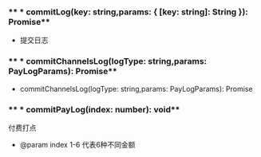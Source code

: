 ### ** * commitLog(key: string,params: { [key: string]: String }): Promise**
- 提交日志


### ** * commitChannelsLog(logType: string,params: PayLogParams): Promise**
- commitChannelsLog(logType: string,params: PayLogParams): Promise


### ** * commitPayLog(index: number): void**
付费打点
- @param index 1-6  代表6种不同金额

